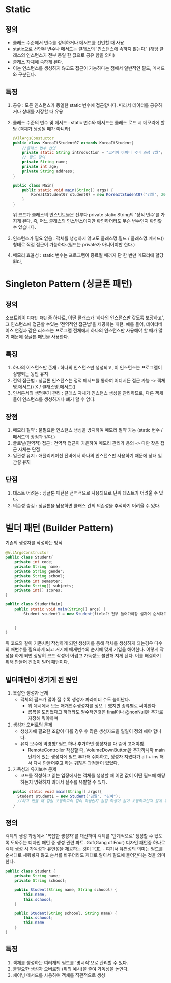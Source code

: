 # Static

## 정의

- 클래스 수준에서 변수를 정의하거나 메서드를 선언할 때 사용
- static으로 선언된 변수나 메서드는 클래스의 '인스턴스에 속하지 않는다.' (해당 클래스의 인스턴스가 전부 동일 한 값으로 공유 함을 의미)
- 클래스 자체에 속하게 된다.
- 이는 인스턴스를 생성하지 않고도 접근이 가능하다는 점에서 일반적인 필드, 메서드와 구분된다.

## 특징

1. 공유 : 모든 인스턴스가 동일한 static 변수에 접근합니다. 따라서 데이터를 공유하거나 상태를 저장할 때 유용

2. 클래스 수준의 변수 및 메서드 : static 변수와 메서드는 클래스 로드 시 메모리에 할당 (객체가 생성될 때가 아니라)
    ```java
    @AllArgsConstuctor
    public class KoreaItStudent07 extends KoreaItStudent{
        //클래스 변수 선언
        private static String introduction = "코리아 아이티 국비 과정 7월";
        // 필드 정의  
        private String name;
        private int age;
        private String address;
    }
    
    public class Main{
        public static void main(String[] args) {
            KoreaItStudent07 student07 = new KoreaItStudent07("김일", 20, "부산광역시" );
        }
    }
    ``` 
   위 코드가 클래스의 인스턴트들은 전부다 private static String의 '정적 변수'를 가지게 된다. 즉, 어느 클래스의 인스턴스이지만 확인하더라도 무슨 변수인지 확인할 수 있습니다.

3. 인스턴스가 필요 없음 : 객체를 생성하지 않고도 클래스명.필드 / 클래스명.메서드() 형태로 직접 접근이 가능하다.(필드는 private가 아니어야만 한다.)

4. 메모리 효율성 : static 변수는 프로그램이 종료될 때까지 단 한 번만 메모리에 할당된다.

# Singleton Pattern (싱글톤 패턴)

## 정의

소프트웨어 `디자인 패턴` 중 하나로, 어떤 클래스가 '하나의 인스턴스만 갖도록 보장하고', 그 인스턴스에 접근할 수있는 '전역적인 접근법'을 제공하는 패턴. 예를 들어, 데이터베이스 연결과 같은 리소스는 프로그램
전체에서 하나의 인스턴스만 사용해야 할 때가 많기 때문에 싱글톤 패턴을 사용한다.

## 특징

1. 하나의 이스턴스만 존재 : 하나의 인스턴스만 생성되고, 이 인스턴스는 프로그램이 싱행되는 동안 유지
2. 전역 접근법 : 싱글톤 인스턴스는 정적 메서드를 통하여 어디서든 접근 가능 -> 객체명.메서드() X / 클래스명.메서드()
3. 인서튼서의 생명주기 관리 : 클래스 자체가 인스턴스 생성을 관리하므로, 다른 객체들이 인스턴스를 생성하거나 폐기 할 수 없다.

## 장점

1. 메모리 절약 : 불필요한 인스턴스 생성을 방지하여 메모리 절약 가능 (static 변수 / 메서드의 장점과 같다.)
2. 글로벌(전역적) 접근 : 전역적 접근이 가은하여 메모리 관리가 용의 -> 다만 잦은 접근 자체는 단점
3. 일관성 유지 : 애플리케이션 전바에서 하나의 인스턴스만 사용하기 때문에 상태 일관성 유지

## 단점

1. 테스트 어려움 : 싱글톤 패턴은 전역적으로 사용되므로 단위 테스트가 어려울 수 있다.
2. 의존성 숨김 : 싱글톤을 남용하면 클래스 간의 의존성을 추적하기 어려울 수 있다.


# 빌더 패턴 (Builder Pattern)
기존의 생성자를 작성하는 방식
```java
@AllArgsConstructor 
public class Student{
    private int code;
    private String name;
    private String gender;
    private String school;
    private int semester;
    private String[] subjects;
    private int[] scores;
}

public class StudentMain{
    public static void main(String[] args) {
        Student student1 = new Student(field가 전부 들어가야함 심지어 순서대로);
                
        
    }
}
```
위 코드와 같이 기존처럼 작성하게 되면 생성자를 통해 객체를 생성하게 되는경우 다수의 매변수를 필요하게 되고 거기에 매게변수의 순서에 맞게 기입을 해야한다.
이렇게 작성을 하게 되면 상당히 코드 작성이 어렵고 가독성도 불편해 지게 된다. 이를 해결하기 위해 만들어 진것이 빌더 패턴이다.
## 빌더패턴이 생기게 된 원인
1. 복잡한 생성자 문제
   - 객체의 필드가 많아 질 수록 생성자 파라미터 수도 늘어난다.
     - 위 예시에서 모든 매개변수생성자를 정으 ㅣ했지만 종류별로 써야한다
     - 롬복을 도입했다고 하더라도 필수적인것은 final이나 @nonNull을 추가로 지정해 줘야하며
2. 생성자 오버로딩 문제
   - 생성자에 필요한 조합이 다를 경우 수 많은 생성자드을 일일이 정의 해야 합니다.
   - 유지 보수에 악영향/ 필드 하나 추가하면 생성자를 다 뜯어 고쳐야함.
     -  RemoteController 작성할 때, VolumeDownButton을 추가하니까 main단계에 있는 생성자에 필드 추가해 줘야하고, 생성자 지웠다가 alt + ins 해서 다시 만들어주고 하는 귀찮은 과정들이 있었다.
3. 가독성과 유지보수 문제
   - 코드를 작성하고 읽는 입장에서는 객체를 생성할 때 어떤 값이 어떤 필드에 해당하는지 명확하지 않아서 실수를 유발할 수 있다.
    ```java
    public static void main(String[] args){
      Student student1 = new Student("김일", "김이");
      //라고 했을 때 김일 초등학교의 김이 학생인지 김일 학생이 김이 초등학교인지 알게 뭐냐는 문제가 있습니다.
    }
    ``` 
   
## 정의
객체의 생성 과정에서 '복잡한 생성자'를 대신하여 객체를 '단계적으로' 생성할 수 딨도록 도와주는 디자인 패턴 중 생성 관련 파트. Gof(Gang of Four) 디자인 패턴중 하나로 객체 생성 시 가독성과 유연성을 제공하는 것이 목표.
    - 여기서 유연성의 의미는 필드를 순서대로 채워넣지 않고 순서를 바꾸더라도 제대로 알아서 필드에 들어간다는 것을 의미한다.
```java
public class Student {
    private String name;
    private String schoool;

    public Student(String name, String schoool) {
        this.name;
        this.schoool;
    }

    public Student(String schoool, String name) {
        this.schoool;
        this.name
    }
}
```

## 특징
1. 객체를 생성하는 여러개의 필드를 '명시적'으로 관리할 수 있다.
2. 불필요한 생성자 오버로딩 (위의 예시)을 줄여 가독성을 높인다.
3. 체이닝 메서드를 사용하여 객체를 직관적으로 생성
